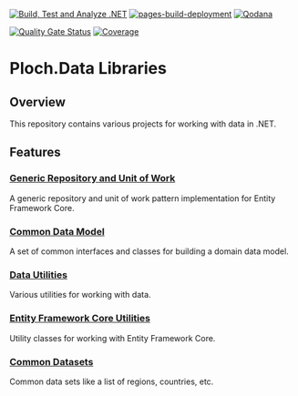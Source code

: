 [![Build, Test and Analyze .NET](https://github.com/mrploch/ploch-data/actions/workflows/build-dotnet.yml/badge.svg)](https://github.com/mrploch/ploch-data/actions/workflows/build-dotnet.yml)
[![pages-build-deployment](https://github.com/mrploch/ploch-data/actions/workflows/pages/pages-build-deployment/badge.svg)](https://github.com/mrploch/ploch-data/actions/workflows/pages/pages-build-deployment)
[![Qodana](https://github.com/mrploch/ploch-data/actions/workflows/code_quality.yml/badge.svg)](https://github.com/mrploch/ploch-data/actions/workflows/code_quality.yml)

[![Quality Gate Status](https://sonarcloud.io/api/project_badges/measure?project=mrploch_ploch-data&metric=alert_status&token=1ea9277b2f110b6b2d99685a20c037074d08d1c1)](https://sonarcloud.io/summary/new_code?id=mrploch_ploch-data)
[![Coverage](https://sonarcloud.io/api/project_badges/measure?project=mrploch_ploch-data&metric=coverage&token=1ea9277b2f110b6b2d99685a20c037074d08d1c1)](https://sonarcloud.io/summary/new_code?id=mrploch_ploch-data)

# Ploch.Data Libraries

## Overview

This repository contains various projects for working with data in .NET.

## Features

### [Generic Repository and Unit of Work](src/Data.GenericRepository/README.md)

A generic repository and unit of work pattern implementation for Entity Framework Core.

### [Common Data Model](src/Data.Model/README.md)

A set of common interfaces and classes for building a domain data model.

### [Data Utilities](src/Data.Utilities/README.md)

Various utilities for working with data.

### [Entity Framework Core Utilities](src/Data.EFCore)

Utility classes for working with Entity Framework Core.

### [Common Datasets](src/Data.StandardDataSets)

Common data sets like a list of regions, countries, etc.
